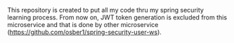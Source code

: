 This repository is created to put all my code thru my spring security learning process.
From now on, JWT token generation is excluded from this microservice and that is done by other microservice (https://github.com/osber1/spring-security-user-ws).

